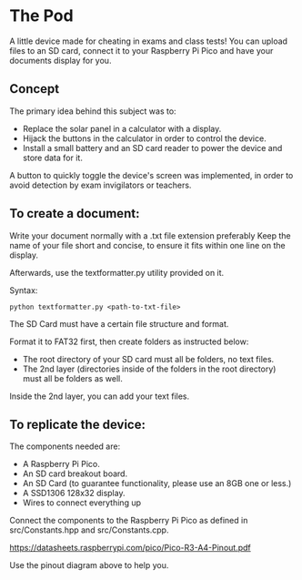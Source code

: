 # The Pod

A little device made for cheating in exams and class tests! You can upload files to an SD card, connect it to your Raspberry Pi Pico and have your documents display for you.

## Concept

The primary idea behind this subject was to:

- Replace the solar panel in a calculator with a display.
- Hijack the buttons in the calculator in order to control the device.
- Install a small battery and an SD card reader to power the device and store data for it.

A button to quickly toggle the device's screen was implemented, in order to avoid detection by exam invigilators or teachers.

## To create a document:

Write your document normally with a .txt file extension preferably
Keep the name of your file short and concise, to ensure it fits within one line on the display.

Afterwards, use the textformatter.py utility provided on it.

Syntax:

```
python textformatter.py <path-to-txt-file>
```

The SD Card must have a certain file structure and format.

Format it to FAT32 first, then create folders as instructed below:

- The root directory of your SD card must all be folders, no text files.
- The 2nd layer (directories inside of the folders in the root directory) must all be folders as well.

Inside the 2nd layer, you can add your text files. 

## To replicate the device:

The components needed are:

- A Raspberry Pi Pico.
- An SD card breakout board.
- An SD Card (to guarantee functionality, please use an 8GB one or less.)
- A SSD1306 128x32 display.
- Wires to connect everything up

Connect the components to the Raspberry Pi Pico as defined in src/Constants.hpp and src/Constants.cpp.

https://datasheets.raspberrypi.com/pico/Pico-R3-A4-Pinout.pdf

Use the pinout diagram above to help you.

